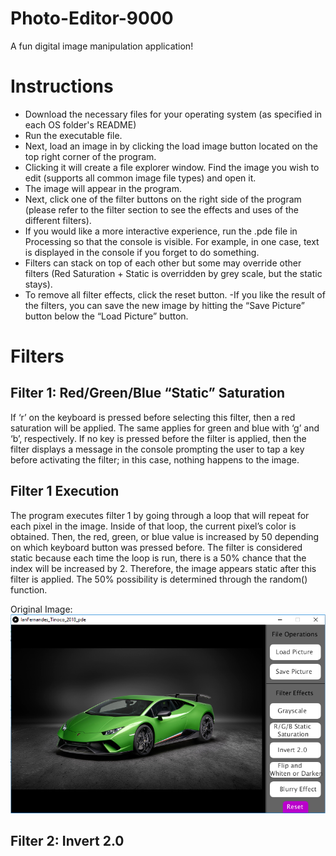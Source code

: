 # Photo-Editor-9000
A fun digital image manipulation application!

# Instructions
- Download the necessary files for your operating system (as specified in each OS folder's README)
- Run the executable file.
- Next, load an image in by clicking the load image button located on the top right corner of the program.
- Clicking it will create a file explorer window. Find the image you wish to edit (supports all common image file types) and open it.
- The image will appear in the program.
- Next, click one of the filter buttons on the right side of the program (please refer to the filter section to see the effects and uses of the different filters).
- If you would like a more interactive experience, run the .pde file in Processing so that the console is visible. For example, in one case, text is displayed in the console if you forget to do something.
- Filters can stack on top of each other but some may override other filters (Red Saturation + Static is overridden by grey scale, but the static stays).
- To remove all filter effects, click the reset button.
-If you like the result of the filters, you can save the new image by hitting the “Save Picture” button below the “Load Picture” button.

# Filters
## Filter 1: Red/Green/Blue “Static” Saturation
If ‘r’ on the keyboard is pressed before selecting this filter, then a red saturation will be applied. The same applies for green and blue with ‘g’ and ‘b’, respectively. If no key is pressed before the filter is applied, then the filter displays a message in the console prompting the user to tap a key before activating the filter; in this case, nothing happens to the image.
## Filter 1 Execution
The program executes filter 1 by going through a loop that will repeat for each pixel in the image. Inside of that loop, the current pixel’s color is obtained. Then, the red, green, or blue value is increased by 50 depending on which keyboard button was pressed before. The filter is considered static because each time the loop is run, there is a 50% chance that the index will be increased by 2. Therefore, the image appears static after this filter is applied. The 50% possibility is determined through the random() function.

Original Image:
![Filter 1 Original](filter1Original.PNG)


## Filter 2: Invert 2.0
